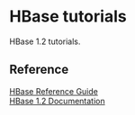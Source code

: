# HBase tutorials
HBase 1.2 tutorials.

## Reference
[HBase Reference Guide](http://hbase.apache.org/1.2/book.html)
<br>
[HBase 1.2 Documentation](http://hbase.apache.org/1.2/apidocs/index.html)
